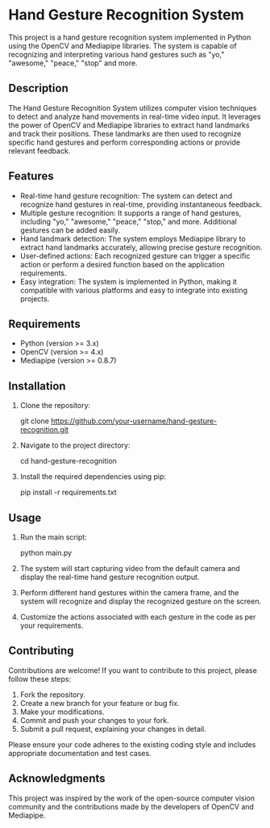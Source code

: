 # Hand Gesture Recognition System

This project is a hand gesture recognition system implemented in Python using the OpenCV and Mediapipe libraries.
The system is capable of recognizing and interpreting various hand gestures such as "yo," "awesome," "peace," "stop" 
and more.

## Description

The Hand Gesture Recognition System utilizes computer vision techniques to detect and analyze hand movements in 
real-time video input. It leverages the power of OpenCV and Mediapipe libraries to extract hand landmarks and track 
their positions. These landmarks are then used to recognize specific hand gestures and perform corresponding actions 
or provide relevant feedback.

## Features

- Real-time hand gesture recognition:
  The system can detect and recognize hand gestures in real-time, providing instantaneous feedback.
- Multiple gesture recognition:
  It supports a range of hand gestures, including "yo," "awesome," "peace," "stop," and more. Additional gestures can
  be added easily.
- Hand landmark detection:
  The system employs Mediapipe library to extract hand landmarks accurately, allowing precise gesture recognition.
- User-defined actions:
  Each recognized gesture can trigger a specific action or perform a desired function based on the application
  requirements.
- Easy integration: The system is implemented in Python, making it compatible with various platforms and easy to
  integrate into existing projects.

## Requirements

- Python (version >= 3.x)
- OpenCV (version >= 4.x)
- Mediapipe (version >= 0.8.7)

## Installation

1. Clone the repository:

   git clone https://github.com/your-username/hand-gesture-recognition.git

2. Navigate to the project directory:

   cd hand-gesture-recognition

3. Install the required dependencies using pip:

   pip install -r requirements.txt

## Usage

1. Run the main script:

   python main.py

2. The system will start capturing video from the default camera and display the real-time hand gesture recognition
   output.

3. Perform different hand gestures within the camera frame, and the system will recognize and display the recognized
   gesture on the screen.

4. Customize the actions associated with each gesture in the code as per your requirements.


## Contributing

Contributions are welcome! If you want to contribute to this project, please follow these steps:

1. Fork the repository.
2. Create a new branch for your feature or bug fix.
3. Make your modifications.
4. Commit and push your changes to your fork.
5. Submit a pull request, explaining your changes in detail.

Please ensure your code adheres to the existing coding style and includes appropriate documentation and test cases.

## Acknowledgments

This project was inspired by the work of the open-source computer vision community and the contributions made by the 
developers of OpenCV and Mediapipe.
